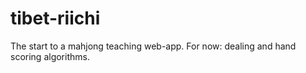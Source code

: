 # tibet-riichi
The start to a mahjong teaching web-app. 
For now: dealing and hand scoring algorithms.
